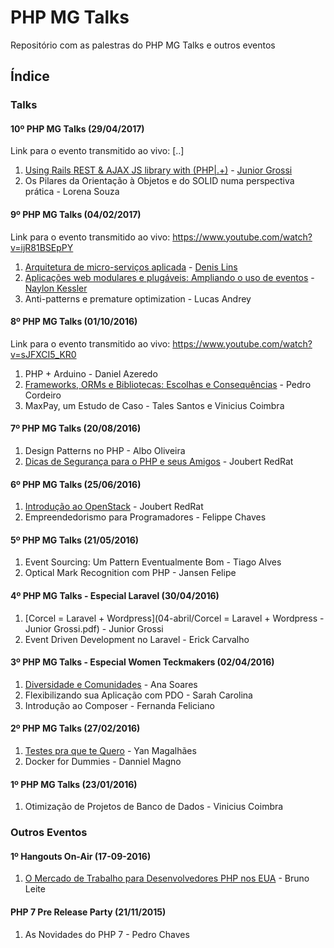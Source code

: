 # PHP MG Talks

Repositório com as palestras do PHP MG Talks e outros eventos

## Índice
### Talks

#### 10º PHP MG Talks (29/04/2017)
Link para o evento transmitido ao vivo: [..]

1. [Using Rails REST & AJAX JS library with (PHP|.+)](https://speakerdeck.com/jgrossi/using-rails-rest-and-ajax-js-library-with-php-dot-plus) - [Junior Grossi](https://github.com/jgrossi)
2. Os Pilares da Orientação à Objetos e do SOLID numa perspectiva prática - Lorena Souza

#### 9º PHP MG Talks (04/02/2017)
Link para o evento transmitido ao vivo: https://www.youtube.com/watch?v=ijR81BSEpPY

1. [Arquitetura de micro-serviços aplicada](https://docs.google.com/presentation/d/1WcJgf0g9lcrEadv1DBicqAh4z4gCHVRsb5PqiHcnYkg/edit?usp=sharing) - [Denis Lins](https://github.com/denislins)
2. [Aplicações web modulares e plugáveis: Ampliando o uso de eventos](http://www.naylonkessler.com/lectures/modular-pluggable-web-applications.pdf) - [Naylon Kessler](http://www.naylonkessler.com)
3. Anti-patterns e premature optimization - Lucas Andrey

#### 8º PHP MG Talks (01/10/2016)
Link para o evento transmitido ao vivo: https://www.youtube.com/watch?v=sJFXCI5_KR0

1. PHP + Arduino - Daniel Azeredo
2. [Frameworks, ORMs e Bibliotecas: Escolhas e Consequências](http://slides.com/naroga/deck#/) - Pedro Cordeiro
3. MaxPay, um Estudo de Caso - Tales Santos e Vinicius Coimbra

#### 7º PHP MG Talks (20/08/2016)
1. Design Patterns no PHP - Albo Oliveira
2. [Dicas de Segurança para o PHP e seus Amigos](http://pt.slideshare.net/JoubertGuimaresdeAss/dicas-de-segurana-para-o-php-e-seus-amigos) - Joubert RedRat

#### 6º PHP MG Talks (25/06/2016)
1. [Introdução ao OpenStack](http://pt.slideshare.net/JoubertGuimaresdeAss/introduo-ao-openstack) - Joubert RedRat
2. Empreendedorismo para Programadores - Felippe Chaves

#### 5º PHP MG Talks (21/05/2016)
1. Event Sourcing: Um Pattern Eventualmente Bom - Tiago Alves
2. Optical Mark Recognition com PHP - Jansen Felipe

#### 4º PHP MG Talks - Especial Laravel (30/04/2016)
1. [Corcel = Laravel + Wordpress](04-abril/Corcel = Laravel + Wordpress - Junior Grossi.pdf) - Junior Grossi
2. Event Driven Development no Laravel - Erick Carvalho

#### 3º PHP MG Talks - Especial Women Teckmakers (02/04/2016)
1. [Diversidade e Comunidades](http://www.slideshare.net/annemaxime/diversidade-e-cincia-todas-as-provas-que-voc-precisava) - Ana Soares
2. Flexibilizando sua Aplicação com PDO - Sarah Carolina
3. Introdução ao Composer - Fernanda Feliciano

#### 2º PHP MG Talks (27/02/2016)
1. [Testes pra que te Quero](http://slides.com/yanmagale/testes-pra-que-te-quero#/) - Yan Magalhães
2. Docker for Dummies - Danniel Magno

#### 1º PHP MG Talks (23/01/2016)
1. Otimização de Projetos de Banco de Dados - Vinicius Coimbra

### Outros Eventos
#### 1º Hangouts On-Air (17-09-2016)
1. [O Mercado de Trabalho para Desenvolvedores PHP nos EUA](https://www.youtube.com/watch?v=T6TKmxZzT4Q) - Bruno Leite

#### PHP 7 Pre Release Party (21/11/2015)
1. As Novidades do PHP 7 - Pedro Chaves

